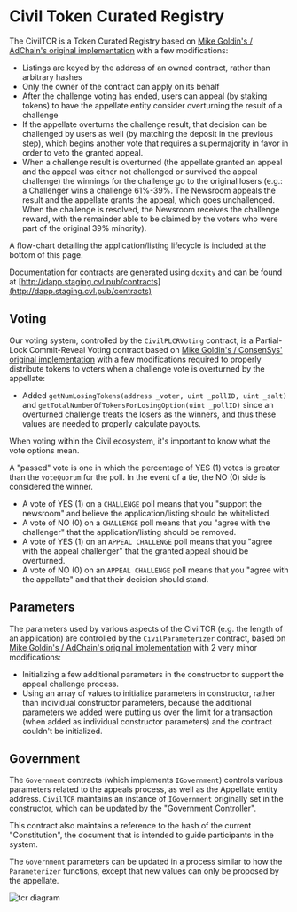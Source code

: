 # Civil Token Curated Registry

The CivilTCR is a Token Curated Registry based on [Mike Goldin's / AdChain's original implementation](https://github.com/skmgoldin/tcr) with a few modifications:

* Listings are keyed by the address of an owned contract, rather than arbitrary hashes
* Only the owner of the contract can apply on its behalf
* After the challenge voting has ended, users can appeal (by staking tokens) to have the appellate entity consider overturning the result of a challenge
* If the appellate overturns the challenge result, that decision can be challenged by users as well (by matching the deposit in the previous step), which begins another vote that requires a supermajority in favor in order to veto the granted appeal.
* When a challenge result is overturned (the appellate granted an appeal and the appeal was either not challenged or survived the appeal challenge) the winnings for the challenge go to the original losers (e.g.: a Challenger wins a challenge 61%-39%. The Newsroom appeals the result and the appellate grants the appeal, which goes unchallenged. When the challenge is resolved, the Newsroom receives the challenge reward, with the remainder able to be claimed by the voters who were part of the original 39% minority).

A flow-chart detailing the application/listing lifecycle is included at the bottom of this page.

Documentation for contracts are generated using `doxity` and can be found at [http://dapp.staging.cvl.pub/contracts](http://dapp.staging.cvl.pub/contracts)

## Voting

Our voting system, controlled by the `CivilPLCRVoting` contract, is a Partial-Lock Commit-Reveal Voting contract based on [Mike Goldin's / ConsenSys' original implementation](https://github.com/ConsenSys/PLCRVoting) with a few modifications required to properly distribute tokens to voters when a challenge vote is overturned by the appellate:

* Added `getNumLosingTokens(address _voter, uint _pollID, uint _salt)` and `getTotalNumberOfTokensForLosingOption(uint _pollID)` since an overturned challenge treats the losers as the winners, and thus these values are needed to properly calculate payouts.

When voting within the Civil ecosystem, it's important to know what the vote options mean.

A "passed" vote is one in which the percentage of YES (1) votes is greater than the `voteQuorum` for the poll. In the event of a tie, the NO (0) side is considered the winner.

* A vote of YES (1) on a `CHALLENGE` poll means that you "support the newsroom" and believe the application/listing should be whitelisted.
* A vote of NO (0) on a `CHALLENGE` poll means that you "agree with the challenger" that the application/listing should be removed.
* A vote of YES (1) on an `APPEAL CHALLENGE` poll means that you "agree with the appeal challenger" that the granted appeal should be overturned.
* A vote of NO (0) on an `APPEAL CHALLENGE` poll means that you "agree with the appellate" and that their decision should stand.

## Parameters

The parameters used by various aspects of the CivilTCR (e.g. the length of an application) are controlled by the `CivilParameterizer` contract, based on [Mike Goldin's / AdChain's original implementation](https://github.com/skmgoldin/tcr) with 2 very minor modifications:

* Initializing a few additional parameters in the constructor to support the appeal challenge process.
* Using an array of values to initialize parameters in constructor, rather than individual constructor parameters, because the additional parameters we added were putting us over the limit for a transaction (when added as individual constructor parameters) and the contract couldn't be initialized.

## Government

The `Government` contracts (which implements `IGovernment`) controls various parameters related to the appeals process, as well as the Appellate entity address. `CivilTCR` maintains an instance of `IGovernment` originally set in the constructor, which can be updated by the "Government Controller".

This contract also maintains a reference to the hash of the current "Constitution", the document that is intended to guide participants in the system.

The `Government` parameters can be updated in a process similar to how the `Parameterizer` functions, except that new values can only be proposed by the appellate.

![tcr diagram](CivilRegistry.png)
